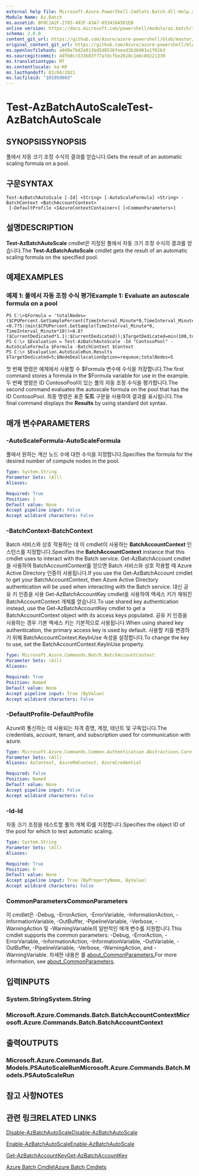 ```yaml
---
external help file: Microsoft.Azure.PowerShell.Cmdlets.Batch.dll-Help.xml
Module Name: Az.Batch
ms.assetid: BF0C1A2F-2703-492F-A3A7-053416A5D1EB
online version: https://docs.microsoft.com/powershell/module/az.batch/test-azbatchautoscale
schema: 2.0.0
content_git_url: https://github.com/Azure/azure-powershell/blob/master/src/Batch/Batch/help/Test-AzBatchAutoScale.md
original_content_git_url: https://github.com/Azure/azure-powershell/blob/master/src/Batch/Batch/help/Test-AzBatchAutoScale.md
ms.openlocfilehash: a048e7bd2a013bd5d8526feead3b38483a1f61b3
ms.sourcegitcommit: 4dfb0cc533b83f77afdcfbe2618c1e6c8d221330
ms.translationtype: MT
ms.contentlocale: ko-KR
ms.lasthandoff: 03/04/2021
ms.locfileid: "101959803"
---
```

# <span data-ttu-id="5e9a5-101">Test-AzBatchAutoScale</span><span class="sxs-lookup"><span data-stu-id="5e9a5-101">Test-AzBatchAutoScale</span></span>

## <span data-ttu-id="5e9a5-102">SYNOPSIS</span><span class="sxs-lookup"><span data-stu-id="5e9a5-102">SYNOPSIS</span></span>
<span data-ttu-id="5e9a5-103">풀에서 자동 크기 조정 수식의 결과를 얻습니다.</span><span class="sxs-lookup"><span data-stu-id="5e9a5-103">Gets the result of an automatic scaling formula on a pool.</span></span>

## <span data-ttu-id="5e9a5-104">구문</span><span class="sxs-lookup"><span data-stu-id="5e9a5-104">SYNTAX</span></span>

```
Test-AzBatchAutoScale [-Id] <String> [-AutoScaleFormula] <String> -BatchContext <BatchAccountContext>
 [-DefaultProfile <IAzureContextContainer>] [<CommonParameters>]
```

## <span data-ttu-id="5e9a5-105">설명</span><span class="sxs-lookup"><span data-stu-id="5e9a5-105">DESCRIPTION</span></span>
<span data-ttu-id="5e9a5-106">**Test-AzBatchAutoScale** cmdlet은 지정된 풀에서 자동 크기 조정 수식의 결과를 얻습니다.</span><span class="sxs-lookup"><span data-stu-id="5e9a5-106">The **Test-AzBatchAutoScale** cmdlet gets the result of an automatic scaling formula on the specified pool.</span></span>

## <span data-ttu-id="5e9a5-107">예제</span><span class="sxs-lookup"><span data-stu-id="5e9a5-107">EXAMPLES</span></span>

### <span data-ttu-id="5e9a5-108">예제 1: 풀에서 자동 조정 수식 평가</span><span class="sxs-lookup"><span data-stu-id="5e9a5-108">Example 1: Evaluate an autoscale formula on a pool</span></span>
```
PS C:\>$Formula = 'totalNodes=($CPUPercent.GetSamplePercent(TimeInterval_Minute*0,TimeInterval_Minute*10)<0.7?5:(min($CPUPercent.GetSample(TimeInterval_Minute*0, TimeInterval_Minute*10))>0.8?($CurrentDedicated*1.1):$CurrentDedicated));$TargetDedicated=min(100,totalNodes);';
PS C:\> $Evaluation = Test-AzBatchAutoScale -Id "ContosoPool" -AutoScaleFormula $Formula -BatchContext $Context
PS C:\> $Evaluation.AutoScaleRun.Results
$TargetDedicated=5;$NodeDeallocationOption=requeue;totalNodes=5
```

<span data-ttu-id="5e9a5-109">첫 번째 명령은 예제에서 사용할 수 $Formula 변수에 수식을 저장합니다.</span><span class="sxs-lookup"><span data-stu-id="5e9a5-109">The first command stores a formula in the $Formula variable for use in the example.</span></span>
<span data-ttu-id="5e9a5-110">두 번째 명령은 ID ContosoPool이 있는 풀의 자동 조정 수식을 평가합니다.</span><span class="sxs-lookup"><span data-stu-id="5e9a5-110">The second command evaluates the autoscale formula on the pool that has the ID ContosoPool.</span></span>
<span data-ttu-id="5e9a5-111">최종 명령은 표준 **도트** 구문을 사용하여 결과를 표시됩니다.</span><span class="sxs-lookup"><span data-stu-id="5e9a5-111">The final command displays the **Results** by using standard dot syntax.</span></span>

## <span data-ttu-id="5e9a5-112">매개 변수</span><span class="sxs-lookup"><span data-stu-id="5e9a5-112">PARAMETERS</span></span>

### <span data-ttu-id="5e9a5-113">-AutoScaleFormula</span><span class="sxs-lookup"><span data-stu-id="5e9a5-113">-AutoScaleFormula</span></span>
<span data-ttu-id="5e9a5-114">풀에서 원하는 계산 노드 수에 대한 수식을 지정합니다.</span><span class="sxs-lookup"><span data-stu-id="5e9a5-114">Specifies the formula for the desired number of compute nodes in the pool.</span></span>

```yaml
Type: System.String
Parameter Sets: (All)
Aliases:

Required: True
Position: 1
Default value: None
Accept pipeline input: False
Accept wildcard characters: False
```

### <span data-ttu-id="5e9a5-115">-BatchContext</span><span class="sxs-lookup"><span data-stu-id="5e9a5-115">-BatchContext</span></span>
<span data-ttu-id="5e9a5-116">Batch 서비스와 상호 작용하는 데 이 cmdlet이 사용하는 **BatchAccountContext** 인스턴스를 지정합니다.</span><span class="sxs-lookup"><span data-stu-id="5e9a5-116">Specifies the **BatchAccountContext** instance that this cmdlet uses to interact with the Batch service.</span></span>
<span data-ttu-id="5e9a5-117">Get-AzBatchAccount cmdlet을 사용하여 BatchAccountContext를 얻으면 Batch 서비스와 상호 작용할 때 Azure Active Directory 인증이 사용됩니다.</span><span class="sxs-lookup"><span data-stu-id="5e9a5-117">If you use the Get-AzBatchAccount cmdlet to get your BatchAccountContext, then Azure Active Directory authentication will be used when interacting with the Batch service.</span></span> <span data-ttu-id="5e9a5-118">대신 공유 키 인증을 사용 Get-AzBatchAccountKey cmdlet을 사용하여 액세스 키가 채워진 BatchAccountContext 개체를 얻습니다.</span><span class="sxs-lookup"><span data-stu-id="5e9a5-118">To use shared key authentication instead, use the Get-AzBatchAccountKey cmdlet to get a BatchAccountContext object with its access keys populated.</span></span> <span data-ttu-id="5e9a5-119">공유 키 인증을 사용하는 경우 기본 액세스 키는 기본적으로 사용됩니다.</span><span class="sxs-lookup"><span data-stu-id="5e9a5-119">When using shared key authentication, the primary access key is used by default.</span></span> <span data-ttu-id="5e9a5-120">사용할 키를 변경하기 위해 BatchAccountContext.KeyInUse 속성을 설정합니다.</span><span class="sxs-lookup"><span data-stu-id="5e9a5-120">To change the key to use, set the BatchAccountContext.KeyInUse property.</span></span>

```yaml
Type: Microsoft.Azure.Commands.Batch.BatchAccountContext
Parameter Sets: (All)
Aliases:

Required: True
Position: Named
Default value: None
Accept pipeline input: True (ByValue)
Accept wildcard characters: False
```

### <span data-ttu-id="5e9a5-121">-DefaultProfile</span><span class="sxs-lookup"><span data-stu-id="5e9a5-121">-DefaultProfile</span></span>
<span data-ttu-id="5e9a5-122">Azure와 통신하는 데 사용되는 자격 증명, 계정, 테넌트 및 구독입니다.</span><span class="sxs-lookup"><span data-stu-id="5e9a5-122">The credentials, account, tenant, and subscription used for communication with azure.</span></span>

```yaml
Type: Microsoft.Azure.Commands.Common.Authentication.Abstractions.Core.IAzureContextContainer
Parameter Sets: (All)
Aliases: AzContext, AzureRmContext, AzureCredential

Required: False
Position: Named
Default value: None
Accept pipeline input: False
Accept wildcard characters: False
```

### <span data-ttu-id="5e9a5-123">-Id</span><span class="sxs-lookup"><span data-stu-id="5e9a5-123">-Id</span></span>
<span data-ttu-id="5e9a5-124">자동 크기 조정을 테스트할 풀의 개체 ID를 지정합니다.</span><span class="sxs-lookup"><span data-stu-id="5e9a5-124">Specifies the object ID of the pool for which to test automatic scaling.</span></span>

```yaml
Type: System.String
Parameter Sets: (All)
Aliases:

Required: True
Position: 0
Default value: None
Accept pipeline input: True (ByPropertyName, ByValue)
Accept wildcard characters: False
```

### <span data-ttu-id="5e9a5-125">CommonParameters</span><span class="sxs-lookup"><span data-stu-id="5e9a5-125">CommonParameters</span></span>
<span data-ttu-id="5e9a5-126">이 cmdlet은 -Debug, -ErrorAction, -ErrorVariable, -InformationAction, -InformationVariable, -OutBuffer, -PipelineVariable, -Verbose, -WarningAction 및 -WarningVariable의 일반적인 매개 변수를 지원합니다.</span><span class="sxs-lookup"><span data-stu-id="5e9a5-126">This cmdlet supports the common parameters: -Debug, -ErrorAction, -ErrorVariable, -InformationAction, -InformationVariable, -OutVariable, -OutBuffer, -PipelineVariable, -Verbose, -WarningAction, and -WarningVariable.</span></span> <span data-ttu-id="5e9a5-127">자세한 내용은 를 [about_CommonParameters.](http://go.microsoft.com/fwlink/?LinkID=113216)</span><span class="sxs-lookup"><span data-stu-id="5e9a5-127">For more information, see [about_CommonParameters](http://go.microsoft.com/fwlink/?LinkID=113216).</span></span>

## <span data-ttu-id="5e9a5-128">입력</span><span class="sxs-lookup"><span data-stu-id="5e9a5-128">INPUTS</span></span>

### <span data-ttu-id="5e9a5-129">System.String</span><span class="sxs-lookup"><span data-stu-id="5e9a5-129">System.String</span></span>

### <span data-ttu-id="5e9a5-130">Microsoft.Azure.Commands.Batch.BatchAccountContext</span><span class="sxs-lookup"><span data-stu-id="5e9a5-130">Microsoft.Azure.Commands.Batch.BatchAccountContext</span></span>

## <span data-ttu-id="5e9a5-131">출력</span><span class="sxs-lookup"><span data-stu-id="5e9a5-131">OUTPUTS</span></span>

### <span data-ttu-id="5e9a5-132">Microsoft.Azure.Commands.Bat. Models.PSAutoScaleRun</span><span class="sxs-lookup"><span data-stu-id="5e9a5-132">Microsoft.Azure.Commands.Batch.Models.PSAutoScaleRun</span></span>

## <span data-ttu-id="5e9a5-133">참고 사항</span><span class="sxs-lookup"><span data-stu-id="5e9a5-133">NOTES</span></span>

## <span data-ttu-id="5e9a5-134">관련 링크</span><span class="sxs-lookup"><span data-stu-id="5e9a5-134">RELATED LINKS</span></span>

[<span data-ttu-id="5e9a5-135">Disable-AzBatchAutoScale</span><span class="sxs-lookup"><span data-stu-id="5e9a5-135">Disable-AzBatchAutoScale</span></span>](./Disable-AzBatchAutoScale.md)

[<span data-ttu-id="5e9a5-136">Enable-AzBatchAutoScale</span><span class="sxs-lookup"><span data-stu-id="5e9a5-136">Enable-AzBatchAutoScale</span></span>](./Enable-AzBatchAutoScale.md)

[<span data-ttu-id="5e9a5-137">Get-AzBatchAccountKey</span><span class="sxs-lookup"><span data-stu-id="5e9a5-137">Get-AzBatchAccountKey</span></span>](./Get-AzBatchAccountKey.md)

[<span data-ttu-id="5e9a5-138">Azure Batch Cmdlet</span><span class="sxs-lookup"><span data-stu-id="5e9a5-138">Azure Batch Cmdlets</span></span>](/powershell/module/Az.Batch/)
